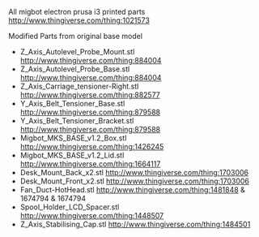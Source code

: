 All migbot electron prusa i3 printed parts http://www.thingiverse.com/thing:1021573

Modified Parts from original base model

- Z_Axis_Autolevel_Probe_Mount.stl           http://www.thingiverse.com/thing:884004
- Z_Axis_Autolevel_Probe_Base.stl            http://www.thingiverse.com/thing:884004
- Z_Axis_Carriage_tensioner-Right.stl        http://www.thingiverse.com/thing:882577
- Y_Axis_Belt_Tensioner_Base.stl             http://www.thingiverse.com/thing:879588
- Y_Axis_Belt_Tensioner_Bracket.stl          http://www.thingiverse.com/thing:879588
- Migbot_MKS_BASE_v1.2_Box.stl               http://www.thingiverse.com/thing:1426245
- Migbot_MKS_BASE_v1.2_Lid.stl               http://www.thingiverse.com/thing:1664117
- Desk_Mount_Back_x2.stl                     http://www.thingiverse.com/thing:1703006
- Desk_Mount_Front_x2.stl                    http://www.thingiverse.com/thing:1703006
- Fan_Duct-HotHead.stl                       http://www.thingiverse.com/thing:1481848 & 1674794 & 1674794
- Spool_Holder_LCD_Spacer.stl                http://www.thingiverse.com/thing:1448507
- Z_Axis_Stabilising_Cap.stl                 http://www.thingiverse.com/thing:1484501
